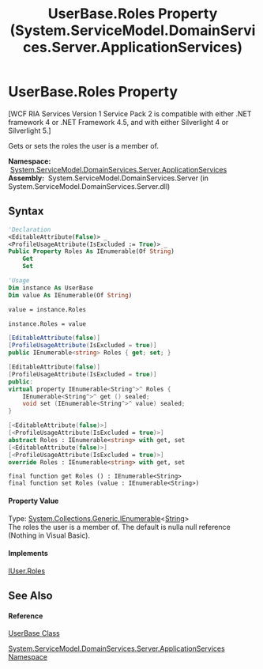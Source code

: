 ﻿---
title: UserBase.Roles Property  (System.ServiceModel.DomainServices.Server.ApplicationServices)
TOCTitle: Roles Property
ms:assetid: P:System.ServiceModel.DomainServices.Server.ApplicationServices.UserBase.Roles
ms:mtpsurl: https://msdn.microsoft.com/en-us/library/system.servicemodel.domainservices.server.applicationservices.userbase.roles(v=VS.91)
ms:contentKeyID: 28754579
ms.date: 01/27/2012
mtps_version: v=VS.91
f1_keywords:
- System.ServiceModel.DomainServices.Server.ApplicationServices.UserBase.Roles
- System.ServiceModel.DomainServices.Server.ApplicationServices.UserBase.get_Roles
- System.ServiceModel.DomainServices.Server.ApplicationServices.UserBase.set_Roles
dev_langs:
- CSharp
- JScript
- VB
- FSharp
- c++
api_location:
- System.ServiceModel.DomainServices.Server.dll
api_name:
- System.ServiceModel.DomainServices.Server.ApplicationServices.UserBase.get_Roles
- System.ServiceModel.DomainServices.Server.ApplicationServices.UserBase.Roles
- System.ServiceModel.DomainServices.Server.ApplicationServices.UserBase.set_Roles
api_type:
- Managed
topic_type:
- apiref
- kbSyntax
product_family_name: VS
ROBOTS: INDEX,FOLLOW
---

# UserBase.Roles Property

\[WCF RIA Services Version 1 Service Pack 2 is compatible with either .NET framework 4 or .NET Framework 4.5, and with either Silverlight 4 or Silverlight 5.\]

Gets or sets the roles the user is a member of.

**Namespace:**  [System.ServiceModel.DomainServices.Server.ApplicationServices](ff422719\(v=vs.91\).md)  
**Assembly:**  System.ServiceModel.DomainServices.Server (in System.ServiceModel.DomainServices.Server.dll)

## Syntax

``` vb
'Declaration
<EditableAttribute(False)> _
<ProfileUsageAttribute(IsExcluded := True)> _
Public Property Roles As IEnumerable(Of String)
    Get
    Set
```

``` vb
'Usage
Dim instance As UserBase
Dim value As IEnumerable(Of String)

value = instance.Roles

instance.Roles = value
```

``` csharp
[EditableAttribute(false)]
[ProfileUsageAttribute(IsExcluded = true)]
public IEnumerable<string> Roles { get; set; }
```

``` c++
[EditableAttribute(false)]
[ProfileUsageAttribute(IsExcluded = true)]
public:
virtual property IEnumerable<String^>^ Roles {
    IEnumerable<String^>^ get () sealed;
    void set (IEnumerable<String^>^ value) sealed;
}
```

``` fsharp
[<EditableAttribute(false)>]
[<ProfileUsageAttribute(IsExcluded = true)>]
abstract Roles : IEnumerable<string> with get, set
[<EditableAttribute(false)>]
[<ProfileUsageAttribute(IsExcluded = true)>]
override Roles : IEnumerable<string> with get, set
```

``` jscript
final function get Roles () : IEnumerable<String>
final function set Roles (value : IEnumerable<String>)
```

#### Property Value

Type: [System.Collections.Generic.IEnumerable](https://msdn.microsoft.com/en-us/library/9eekhta0)\<[String](https://msdn.microsoft.com/en-us/library/s1wwdcbf)\>  
The roles the user is a member of. The default is nulla null reference (Nothing in Visual Basic).  

#### Implements

[IUser.Roles](ff423047\(v=vs.91\).md)  

## See Also

#### Reference

[UserBase Class](ff422972\(v=vs.91\).md)

[System.ServiceModel.DomainServices.Server.ApplicationServices Namespace](ff422719\(v=vs.91\).md)

